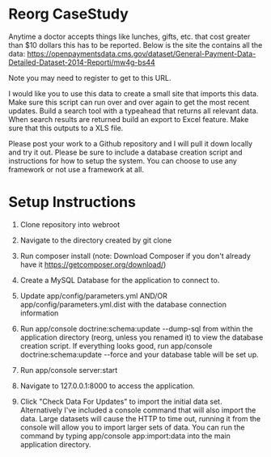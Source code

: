 Reorg CaseStudy
=========

Anytime a doctor accepts things like lunches, gifts, etc. that cost greater than $10 dollars this has to be reported.  Below is the site the contains all the data:
https://openpaymentsdata.cms.gov/dataset/General-Payment-Data-Detailed-Dataset-2014-Reporti/mw4g-bs44
 
Note you may need to register to get to this URL.
 
I would like you to use this data to create a small site that imports this data.  Make sure this script can run over and over again to get the most recent updates.  Build a search tool with a typeahead that returns all relevant data.  When search results are returned build an export to Excel feature.  Make sure that this outputs to a XLS file.
 
Please post your work to a Github repository and I will pull it down locally and try it out.  Please be sure to include a database creation script and instructions for how to setup the system.  You can choose to use any framework or not use a framework at all.


Setup Instructions
=========
1) Clone repository into webroot

2) Navigate to the directory created by git clone

3) Run composer install  (note: Download Composer if you don't already have it https://getcomposer.org/download/)

4) Create a MySQL Database for the application to connect to. 

5) Update app/config/parameters.yml AND/OR app/config/parameters.yml.dist with the database connection information

6) Run app/console doctrine:schema:update --dump-sql from within the application directory (reorg, unless you renamed it) to view the database creation script. If everything looks good, run app/console doctrine:schema:update --force and your database table will be set up.

7) Run app/console server:start

8) Navigate to 127.0.0.1:8000 to access the application.

9) Click "Check Data For Updates" to import the initial data set. Alternatively I've included a console command that will also import the data. Large datasets will cause the HTTP to time out, running it from the console will allow you to import larger sets of data. You can run the command by typing app/console app:import:data into the main application directory.